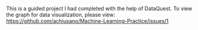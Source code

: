 This is a guided project I had completed with the help of DataQuest.
To view the graph for data visualization, please view: https://github.com/achiusano/Machine-Learning-Practice/issues/1

